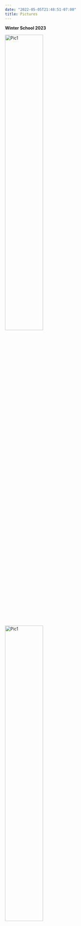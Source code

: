 ```yaml
---
date: "2022-05-05T21:48:51-07:00"
title: Pictures
---
```

**Winter School 2023**

<img src="/./pic/sam_1.jpg" alt="Pic1" width="50%"/>
<img src="/./pic/sam_2.jpg" alt="Pic1" width="50%"/>
<img src="/./pic/sam_4.jpg" alt="Pic1" width="50%"/>
<img src="/./pic/sam_5.jpg" alt="Pic1" width="50%"/>
<img src="/./pic/sam_6.jpg" alt="Pic1" width="50%"/>
<img src="/./pic/anna_1.jpg" alt="Pic1" width="50%"/>
<img src="/./pic/anna_2.jpg" alt="Pic1" width="50%"/>
<img src="/./pic/anna_3.jpg" alt="Pic1" width="50%"/>
<img src="/./pic/anna_4.jpg" alt="Pic1" width="50%"/>
<img src="/./pic/anna_5.jpg" alt="Pic1" width="50%"/>
<img src="/./pic/jen_1.jpg" alt="Pic1" width="50%"/>


**Summer School 2022**

<img src="/./pic/p1.1.jpg" alt="Pic1" width="50%"/>
<img src="/./pic/p2.jpg" alt="Pic1" width="50%"/>
<img src="/./pic/p3.jpg" alt="Pic1" width="50%"/>
<img src="/./pic/p4.jpg" alt="Pic1" width="50%"/>
<img src="/./pic/p5.jpg" alt="Pic1" width="50%"/>
<img src="/./pic/donor.png" alt="Pic1" width="50%"/>
<img src="/./pic/p6.jpg" alt="Pic1" width="50%"/>

